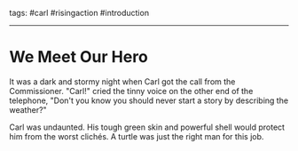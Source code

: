 tags: #carl #risingaction #introduction


---


# We Meet Our Hero

It was a dark and stormy night when Carl got the call from the Commissioner. "Carl!" cried the tinny voice on the other end of the telephone, "Don't you know you should never start a story by describing the weather?"

Carl was undaunted. His tough green skin and powerful shell would protect him from the worst clichés. A turtle was just the right man for this job. 




